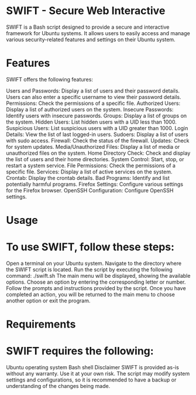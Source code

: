 # SWIFT - Secure Web Interactive 

SWIFT is a Bash script designed to provide a secure and interactive framework for Ubuntu systems. It allows users to easily access and manage various security-related features and settings on their Ubuntu system.

# Features
SWIFT offers the following features:

Users and Passwords: Display a list of users and their password details. Users can also enter a specific username to view their password details.
Permissions: Check the permissions of a specific file.
Authorized Users: Display a list of authorized users on the system.
Insecure Passwords: Identify users with insecure passwords.
Groups: Display a list of groups on the system.
Hidden Users: List hidden users with a UID less than 1000.
Suspicious Users: List suspicious users with a UID greater than 1000.
Login Details: View the list of last logged-in users.
Sudoers: Display a list of users with sudo access.
Firewall: Check the status of the firewall.
Updates: Check for system updates.
Media/Unauthorized Files: Display a list of media or unauthorized files on the system.
Home Directory Check: Check and display the list of users and their home directories.
System Control: Start, stop, or restart a system service.
File Permissions: Check the permissions of a specific file.
Services: Display a list of active services on the system.
Crontab: Display the crontab details.
Bad Programs: Identify and list potentially harmful programs.
Firefox Settings: Configure various settings for the Firefox browser.
OpenSSH Configuration: Configure OpenSSH settings.
# Usage
# To use SWIFT, follow these steps:

Open a terminal on your Ubuntu system.
Navigate to the directory where the SWIFT script is located.
Run the script by executing the following command: ./swift.sh
The main menu will be displayed, showing the available options.
Choose an option by entering the corresponding letter or number.
Follow the prompts and instructions provided by the script.
Once you have completed an action, you will be returned to the main menu to choose another option or exit the program.
# Requirements
# SWIFT requires the following:

Ubuntu operating system
Bash shell
Disclaimer
SWIFT is provided as-is without any warranty. Use it at your own risk. The script may modify system settings and configurations, so it is recommended to have a backup or understanding of the changes being made.
